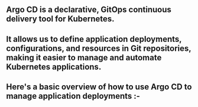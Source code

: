 ## Argo CD is a declarative, GitOps continuous delivery tool for Kubernetes.

## It allows us to define application deployments, configurations, and resources in Git repositories, making it easier to manage and automate Kubernetes applications.

## Here's a basic overview of how to use Argo CD to manage application deployments :-

